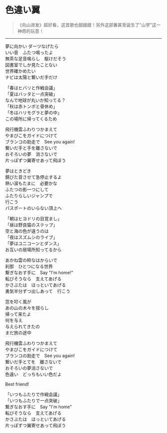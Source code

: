# 色違い翼

> 《向山进发》超好看，这首歌也甜甜甜！另外这部番甚至诞生了“山学”这一神奇的玩意！

---

<div class='lyrics'>

<p>
夢に向かい ダーツなげたら<br/>
いい音　ふたつ鳴ったよ<br/>
無茶な足音鳴らし　駆けだそう<br/>
図書室でしか見たことない<br/>
世界確かめたい<br/>
ナビは太陽と繋いだ手だけ<br/>
</p>

<p>
「春はヒバリと作戦会議」<br/>
「夏はバッタと一点突破」<br/>
なんで地球が丸いか知ってる？<br/>
「秋は赤トンボと骨休め」<br/>
「冬はハリモグラと夢の中」<br/>
この場所に帰ってくるため<br/>
</p>

<p>
飛行機雲ふわりつかまえて<br/>
やまびこをガイドにつけて<br/>
ブランコの助走で　See you again!<br/>
繋いだ手と手を離さないで<br/>
おそろいの夢　消さないで<br/>
片っぽずつ翼寄せあって飛ぼう<br/>
</p>

<p>
夢はときどき<br/>
錆びた音させて急停止するよ<br/>
熱い涙もたまに　必要かな<br/>
ふたつの影一つにして<br/>
ふたりらしいジャンプで<br/>
行こう<br/>
パスポートのいらない頂上へ<br/>
</p>

<p>
「朝はヒヨドリの目覚まし」<br/>
「昼は野良猫のステップ」<br/>
空と海の色が違うのは<br/>
「夜はスズムシのライブ」<br/>
「夢はユニコーンとダンス」<br/>
お互いの居場所知ってるから<br/>
</p>

<p>
あかね雲の粋なはからいで<br/>
刹那　ひとつになる世界<br/>
繋ぎなおす手に　Say "I'm home!"<br/>
転びそうなら　支えてあげる<br/>
かさぶたは　ほっといてあげる<br/>
勇気半分ずつ出しあって　行こう<br/>
</p>

<p>
窓を叩く風が<br/>
あの山の木々を揺らし<br/>
帰って来たよ<br/>
何を与え<br/>
与えられてきたの<br/>
まだ旅の途中<br/>
</p>

<p>
飛行機雲ふわりつかまえて<br/>
やまびこをガイドにつけて<br/>
ブランコの助走で　See you again!<br/>
繋いだ手とてを　離さないで<br/>
おそろいの夢消さないで<br/>
色違い　どっちもいい色だよ<br/>
</p>

<p>
Best friend!<br/>
</p>

<p>
「いつもふたりで作戦会議」<br/>
「いつもふたりで一点突破」<br/>
繋ぎなおす手に　Say "I'm home"<br/>
転びそうなら　支えてあげる<br/>
かさぶたは　ほっといてあげる<br/>
片っぽずつ翼寄せあって飛ぼう<br/>
</p>

</div>
